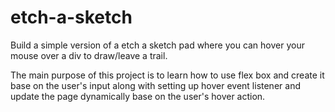 # etch-a-sketch

Build a simple version of a etch a sketch pad where you can hover your mouse over a div to draw/leave a trail.

The main purpose of this project is to learn how to use flex box and create it base on the user's input along with setting up hover event listener and update the page dynamically base on the user's hover action.
